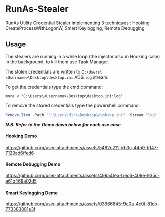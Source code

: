 # RunAs-Stealer
RunAs Utility Credential Stealer implementing 3 techniques : Hooking CreateProcessWithLogonW, Smart Keylogging, Remote Debugging


## Usage
The stealers are running in a while loop (the injector also in Hooking case) in the background, to kill them use Task Manager.

The stolen credentials are written to `C:\Users\<Username>\Desktop\desktop.ini` ADS `log` stream.

To get the credentials type the cmd command:
```shell
more < "C:\Users\<Username>\Desktop\desktop.ini:log"
```
To remove the stored credentials type the powershell command:
```powershell
Remove-Item -Path "C:\Users\d1rk\Desktop\desktop.ini" -Stream "log"
```

***N.B: Refer to the Demo down below for each use case***



#### Hooking Demo
https://github.com/user-attachments/assets/5462c211-bb3c-44b9-b147-7129ad6ffed6

#### Remote Debugging Demo
https://github.com/user-attachments/assets/499a4fea-bec6-409e-935c-e61b469a02d5

#### Smart Keylogging Demo
https://github.com/user-attachments/assets/03966645-9c0a-4c0f-81cb-773383881e3f
